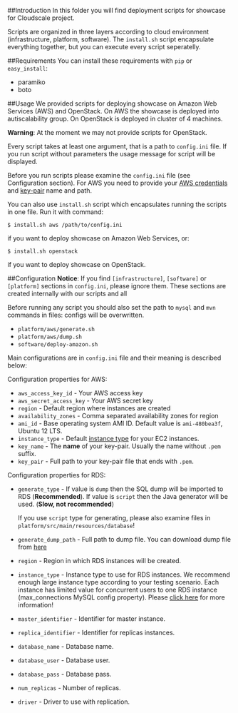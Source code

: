 ##Introduction
In this folder you will find deployment scripts for showcase for Cloudscale project.

Scripts are organized in three layers according to cloud environment (infrastructure, platform, software). The ```install.sh``` script encapsulate everything together, but you can execute every script seperatelly.

##Requirements
You can install these requirements with `pip` or `easy_install`:

* paramiko
* boto






##Usage
We provided scripts for deploying showcase on Amazon Web Services (AWS) and OpenStack. On AWS the showcase is deployed into autiscalability group. On OpenStack is deployed in cluster of 4 machines. 

**Warning**: At the moment we may not provide scripts for OpenStack. 

Every script takes at least one argument, that is a path to `config.ini` file. If you run script without parameters the usage message for script will be displayed.

Before you run scripts please examine the `config.ini` file (see Configuration section). For AWS you need to provide your [AWS credentials](http://aws.amazon.com/iam/) and [key-pair](http://docs.aws.amazon.com/AWSEC2/latest/UserGuide/ec2-key-pairs.html) name and path. 

You can also use `install.sh` script which encapsulates running the scripts in one file. Run it with command:

```
$ install.sh aws /path/to/config.ini
```

if you want to deploy showcase on Amazon Web Services, or:

```
$ install.sh openstack
```

if you want to deploy showcase on OpenStack.

##Configuration
**Notice**: If you find `[infrastructure]`, `[software]` or `[platform]` sections in `config.ini`,
please ignore them. These sections are created internally with our scripts and all          

Before running any script you should also set the path to `mysql` and `mvn` commands in files:
configs will be overwritten.
* `platform/aws/generate.sh`
* `platform/aws/dump.sh`
* `software/deploy-amazon.sh`

Main configurations are in `config.ini` file and their meaning is described below:

Configuration properties for AWS:

* `aws_access_key_id` - Your AWS access key
* `aws_secret_access_key` - Your AWS secret key
* `region` - Default region where instances are created
* `availability_zones` - Comma separated availability zones for region
* `ami_id` - Base operating system AMI ID. Default value is `ami-480bea3f`, Ubuntu 12 LTS.
* `instance_type` - Default [instance type](http://aws.amazon.com/ec2/instance-types/) for your EC2 instances.
* `key_name` - The **name** of your key-pair. Usually the name without `.pem` suffix.
* `key_pair` - Full path to your key-pair file that ends with `.pem`.

Configuration properties for RDS:

* `generate_type` - If value is `dump` then the SQL dump will be imported to RDS (**Recommended**). If value is `script` then the Java generator will be used. (**Slow, not recommended**)

    If you use `script` type for generating, please also examine files in `platform/src/main/resources/database`!

* `generate_dump_path` - Full path to dump file. You can download dump file from [here](http://cloudscale.xlab.si/github/rds-tpcw-dump-latest.sql)
* `region` - Region in which RDS instances will be created.
* `instance_type` - Instance type to use for RDS instances. We recommend enough large instance type according to your testing scenario. Each instance has limited value for concurrent users to one RDS instance (max_connections MySQL config property). Please [click here](http://dba.stackexchange.com/a/41842) for more information! 
* `master_identifier` - Identifier for master instance.
* `replica_identifier` - Identifier for replicas instances.
* `database_name` - Database name.
* `database_user` - Database user.
* `database_pass` - Database pass.
* `num_replicas` - Number of replicas.
* `driver` - Driver to use with replication.

